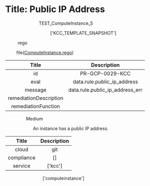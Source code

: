 



# Title: Public IP Address


***<font color="white">Master Test Id:</font>*** TEST_ComputeInstance_5

***<font color="white">Master Snapshot Id:</font>*** ['KCC_TEMPLATE_SNAPSHOT']

***<font color="white">type:</font>*** rego

***<font color="white">rule:</font>*** file([ComputeInstance.rego])  
  
  
  
  

|Title|Description|
| :---: | :---: |
|id|PR-GCP-0029-KCC|
|eval|data.rule.public_ip_address|
|message|data.rule.public_ip_address_err|
|remediationDescription||
|remediationFunction||


***<font color="white">Severity:</font>*** Medium

***<font color="white">Description:</font>*** An instance has a public IP address.  
  
  

|Title|Description|
| :---: | :---: |
|cloud|git|
|compliance|[]|
|service|['kcc']|


***<font color="white">Resource Types:</font>*** ['computeinstance']


[ComputeInstance.rego]: https://github.com/prancer-io/prancer-compliance-test/tree/master/google/kcc/ComputeInstance.rego
